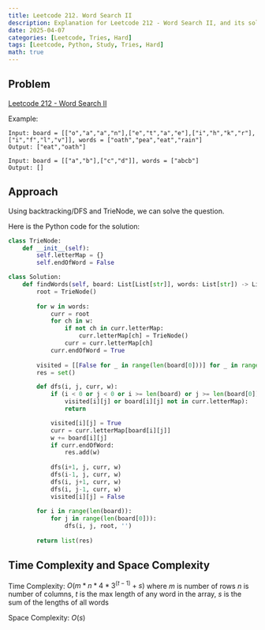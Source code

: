 ```yaml
---
title: Leetcode 212. Word Search II
description: Explanation for Leetcode 212 - Word Search II, and its solution in Python.
date: 2025-04-07
categories: [Leetcode, Tries, Hard]
tags: [Leetcode, Python, Study, Tries, Hard]
math: true
---
```


## Problem
[Leetcode 212 - Word Search II](https://leetcode.com/problems/word-search-ii/description/)

Example:
```
Input: board = [["o","a","a","n"],["e","t","a","e"],["i","h","k","r"],["i","f","l","v"]], words = ["oath","pea","eat","rain"]
Output: ["eat","oath"]

Input: board = [["a","b"],["c","d"]], words = ["abcb"]
Output: []
```

## Approach


Using backtracking/DFS and TrieNode, we can solve the question.

Here is the Python code for the solution:
```python
class TrieNode:
    def __init__(self):
        self.letterMap = {}
        self.endOfWord = False

class Solution:
    def findWords(self, board: List[List[str]], words: List[str]) -> List[str]:
        root = TrieNode()
        
        for w in words:
            curr = root
            for ch in w:
                if not ch in curr.letterMap:
                    curr.letterMap[ch] = TrieNode()
                curr = curr.letterMap[ch]
            curr.endOfWord = True
        
        visited = [[False for _ in range(len(board[0]))] for _ in range(len(board))]
        res = set()

        def dfs(i, j, curr, w):
            if (i < 0 or j < 0 or i >= len(board) or j >= len(board[0]) or 
                visited[i][j] or board[i][j] not in curr.letterMap):
                return

            visited[i][j] = True
            curr = curr.letterMap[board[i][j]]
            w += board[i][j]
            if curr.endOfWord:
                res.add(w)
            
            dfs(i+1, j, curr, w)
            dfs(i-1, j, curr, w)
            dfs(i, j+1, curr, w)
            dfs(i, j-1, curr, w)
            visited[i][j] = False
        
        for i in range(len(board)):
            for j in range(len(board[0])):
                dfs(i, j, root, '')
        
        return list(res)
```
## Time Complexity and Space Complexity

Time Complexity: $O(m*n*4*3^(t-1)+s)$ where $m$ is number of rows $n$ is number of columns, $t$ is the max length of any word in the array, $s$ is the sum of the lengths of all words

Space Complexity: $O(s)$